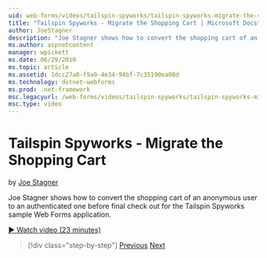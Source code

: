 ```yaml
---
uid: web-forms/videos/tailspin-spyworks/tailspin-spyworks-migrate-the-shopping-cart
title: "Tailspin Spyworks - Migrate the Shopping Cart | Microsoft Docs"
author: JoeStagner
description: "Joe Stagner shows how to convert the shopping cart of an anonymous user to an authenticated one before final check out for the Tailspin Spyworks sample Web F..."
ms.author: aspnetcontent
manager: wpickett
ms.date: 06/29/2010
ms.topic: article
ms.assetid: 1dcc27a0-f9a9-4e34-94bf-7c35190ea08d
ms.technology: dotnet-webforms
ms.prod: .net-framework
msc.legacyurl: /web-forms/videos/tailspin-spyworks/tailspin-spyworks-migrate-the-shopping-cart
msc.type: video
---
```

Tailspin Spyworks - Migrate the Shopping Cart
====================
by [Joe Stagner](https://github.com/JoeStagner)

Joe Stagner shows how to convert the shopping cart of an anonymous user to an authenticated one before final check out for the Tailspin Spyworks sample Web Forms application.

[&#9654; Watch video (23 minutes)](https://channel9.msdn.com/Blogs/ASP-NET-Site-Videos/tailspin-spyworks-migrate-the-shopping-cart)

>[!div class="step-by-step"]
[Previous](tailspin-spyworks-update-the-shopping-cart.md)
[Next](tailspin-spyworks-final-check-out.md)